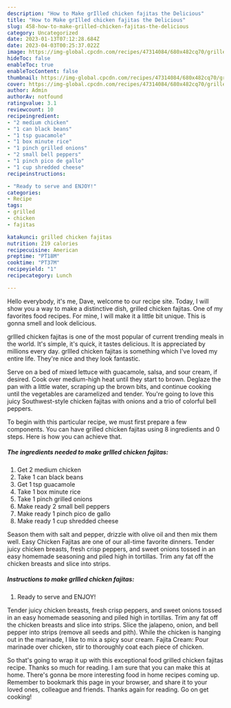 ```yaml
---
description: "How to Make grIlled chicken fajitas the Delicious"
title: "How to Make grIlled chicken fajitas the Delicious"
slug: 458-how-to-make-grilled-chicken-fajitas-the-delicious
category: Uncategorized
date: 2023-01-13T07:12:28.684Z
date: 2023-04-03T00:25:37.022Z
image: https://img-global.cpcdn.com/recipes/47314084/680x482cq70/grilled-chicken-fajitas-recipe-main-photo.jpg
hideToc: false
enableToc: true
enableTocContent: false
thumbnail: https://img-global.cpcdn.com/recipes/47314084/680x482cq70/grilled-chicken-fajitas-recipe-main-photo.jpg
cover: https://img-global.cpcdn.com/recipes/47314084/680x482cq70/grilled-chicken-fajitas-recipe-main-photo.jpg
author: Admin
authorAv: notfound
ratingvalue: 3.1
reviewcount: 10
recipeingredient:
- "2 medium chicken"
- "1 can black beans"
- "1 tsp guacamole"
- "1 box minute rice"
- "1 pinch grilled onions"
- "2 small bell peppers"
- "1 pinch pico de gallo"
- "1 cup shredded cheese"
recipeinstructions:

- "Ready to serve and ENJOY!"
categories:
- Recipe
tags:
- grilled
- chicken
- fajitas

katakunci: grilled chicken fajitas 
nutrition: 219 calories
recipecuisine: American
preptime: "PT18M"
cooktime: "PT37M"
recipeyield: "1"
recipecategory: Lunch

---
```



Hello everybody, it's me, Dave, welcome to our recipe site. Today, I will show you a way to make a distinctive dish, grilled chicken fajitas. One of my favorites food recipes. For mine, I will make it a little bit unique. This is gonna smell and look delicious.

grIlled chicken fajitas is one of the most popular of current trending meals in the world. It's simple, it's quick, it tastes delicious. It is appreciated by millions every day. grIlled chicken fajitas is something which I've loved my entire life. They're nice and they look fantastic.

Serve on a bed of mixed lettuce with guacamole, salsa, and sour cream, if desired. Cook over medium-high heat until they start to brown. Deglaze the pan with a little water, scraping up the brown bits, and continue cooking until the vegetables are caramelized and tender. You&#39;re going to love this juicy Southwest-style chicken fajitas with onions and a trio of colorful bell peppers.


To begin with this particular recipe, we must first prepare a few components. You can have grilled chicken fajitas using 8 ingredients and 0 steps. Here is how you can achieve that.

<!--inarticleads1-->

##### The ingredients needed to make grIlled chicken fajitas:

1. Get 2 medium chicken
1. Take 1 can black beans
1. Get 1 tsp guacamole
1. Take 1 box minute rice
1. Take 1 pinch grilled onions
1. Make ready 2 small bell peppers
1. Make ready 1 pinch pico de gallo
1. Make ready 1 cup shredded cheese


Season them with salt and pepper, drizzle with olive oil and then mix them well. Easy Chicken Fajitas are one of our all-time favorite dinners. Tender juicy chicken breasts, fresh crisp peppers, and sweet onions tossed in an easy homemade seasoning and piled high in tortillas. Trim any fat off the chicken breasts and slice into strips. 

<!--inarticleads2-->

##### Instructions to make grIlled chicken fajitas:


1. Ready to serve and ENJOY!

Tender juicy chicken breasts, fresh crisp peppers, and sweet onions tossed in an easy homemade seasoning and piled high in tortillas. Trim any fat off the chicken breasts and slice into strips. Slice the jalapeno, onion, and bell pepper into strips (remove all seeds and pith). While the chicken is hanging out in the marinade, I like to mix a spicy sour cream. Fajita Cream: Pour marinade over chicken, stir to thoroughly coat each piece of chicken. 

So that's going to wrap it up with this exceptional food grilled chicken fajitas recipe. Thanks so much for reading. I am sure that you can make this at home. There's gonna be more interesting food in home recipes coming up. Remember to bookmark this page in your browser, and share it to your loved ones, colleague and friends. Thanks again for reading. Go on get cooking!
